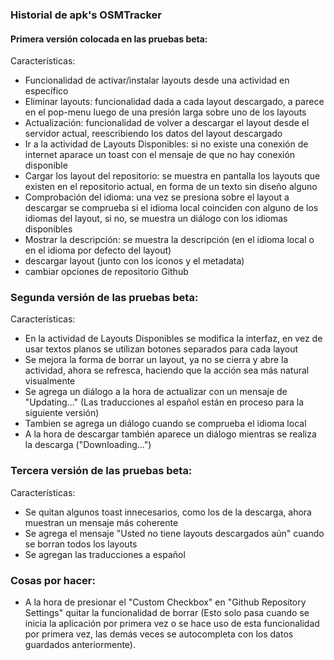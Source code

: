 ### Historial de apk's OSMTracker

#### Primera versión colocada en las pruebas beta:  
Características:
- Funcionalidad de activar/instalar layouts desde una actividad en específico
- Eliminar layouts: funcionalidad dada a cada layout descargado, a parece en el pop-menu luego de una presión larga sobre uno de los layouts
- Actualización: funcionalidad de volver a descargar el layout desde el servidor actual, reescribiendo los datos del layout descargado
- Ir a la actividad de Layouts Disponibles: si no existe una conexión de internet aparace un toast con el mensaje de que no hay conexión disponible
- Cargar los layout del repositorio: se muestra en pantalla los layouts que existen en el repositorio actual, en forma de un texto sin diseño alguno
- Comprobación del idioma: una vez se presiona sobre el layout a descargar se comprueba si el idioma local coinciden con alguno de los idiomas del layout, si no, se muestra un diálogo con los idiomas disponibles
- Mostrar la descripción: se muestra la descripción (en el idioma local o en el idioma por defecto del layout)
- descargar layout (junto con los iconos y el metadata)
- cambiar opciones de repositorio Github

### Segunda versión de las pruebas beta:  
Características:
- En la actividad de Layouts Disponibles se modifica la interfaz, en vez de usar textos planos se utilizan botones separados 
para cada layout
- Se mejora la forma de borrar un layout, ya no se cierra y abre la actividad, ahora se refresca, haciendo que la acción sea más
natural visualmente
- Se agrega un diálogo a la hora de actualizar con un mensaje de "Updating..." (Las traducciones al español están en proceso para la siguiente versión)
- Tambien se agrega un diálogo cuando se comprueba el idioma local
- A la hora de descargar también aparece un diálogo mientras se realiza la descarga ("Downloading...")

### Tercera versión de las pruebas beta:  
Características:
- Se quitan algunos toast innecesarios, como los de la descarga, ahora muestran un mensaje más coherente 
- Se agrega el mensaje "Usted no tiene layouts descargados aún" cuando se borran todos los layouts
- Se agregan las traducciones a español

### Cosas por hacer:
- A la hora de presionar el "Custom Checkbox" en "Github Repository Settings" quitar la funcionalidad de borrar (Esto solo pasa cuando se inicia la aplicación por primera vez o se hace uso de esta funcionalidad por primera vez, las demás veces se autocompleta con los datos guardados anteriormente).
